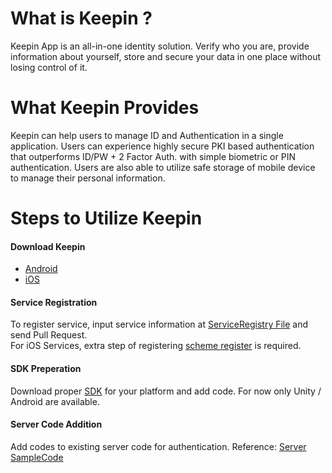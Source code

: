 # What is Keepin ?

Keepin App is an all-in-one identity solution. Verify who you are, provide information about yourself, store and secure your data in one place without losing control of it.

  
 
 
# What Keepin Provides

Keepin can help users to manage ID and Authentication in a single application. Users can experience highly secure  PKI based authentication that outperforms ID/PW + 2 Factor Auth. with simple biometric or PIN authentication. Users are also able to utilize safe storage of mobile device to manage their personal information.
  
  

# Steps to Utilize Keepin
#### Download Keepin
  * [Android](https://play.google.com/store/apps/details?id=com.coinplug.metadium)
  * [iOS](https://itunes.apple.com/app//id1452993752?mt=8)

#### Service Registration
To register service, input service information at [ServiceRegistry File](service_registry.md#service-infomaton) and send Pull Request.  
For iOS Services, extra step of registering [scheme register](service_registry.md#ios-pre-register-scheme) is required.

#### SDK Preperation
Download proper [SDK](prepare_sdk.md) for your platform and add code.
For now only Unity / Android are available.  


#### Server Code Addition
Add codes to existing server code for authentication. Reference: [Server SampleCode](server_side_usage.md)



